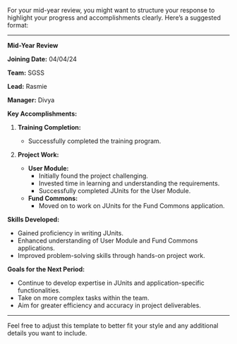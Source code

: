 For your mid-year review, you might want to structure your response to highlight your progress and accomplishments clearly. Here’s a suggested format:

---

**Mid-Year Review**

**Joining Date:** 04/04/24

**Team:** SGSS

**Lead:** Rasmie

**Manager:** Divya

**Key Accomplishments:**
1. **Training Completion:**
   - Successfully completed the training program.

2. **Project Work:**
   - **User Module:**
     - Initially found the project challenging.
     - Invested time in learning and understanding the requirements.
     - Successfully completed JUnits for the User Module.
   - **Fund Commons:**
     - Moved on to work on JUnits for the Fund Commons application.

**Skills Developed:**
- Gained proficiency in writing JUnits.
- Enhanced understanding of User Module and Fund Commons applications.
- Improved problem-solving skills through hands-on project work.

**Goals for the Next Period:**
- Continue to develop expertise in JUnits and application-specific functionalities.
- Take on more complex tasks within the team.
- Aim for greater efficiency and accuracy in project deliverables.

---

Feel free to adjust this template to better fit your style and any additional details you want to include.
